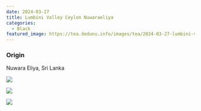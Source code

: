 ```yaml
---
date: 2024-03-27
title: Lumbini Valley Ceylon Nuwaraeliya
categories:
  - Black
featured_image: https://tea.dedunu.info/images/tea/2024-03-27-lumbini-valley-ceylon-nuwaraeliya-1.jpg
---
```


### Origin 

Nuwara Eliya, Sri Lanka

![](https://tea.dedunu.info/images/tea/2024-03-27-lumbini-valley-ceylon-nuwaraeliya-2.jpg)

![](https://tea.dedunu.info/images/tea/2024-03-27-lumbini-valley-ceylon-nuwaraeliya-3.jpg)

![](https://tea.dedunu.info/images/tea/2024-03-27-lumbini-valley-ceylon-nuwaraeliya-4.jpg)
